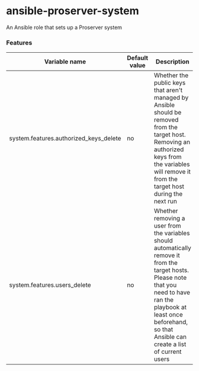 # ansible-proserver-system
An Ansible role that sets up a Proserver system

### Features
| Variable name | Default value | Description |
| ------------- | ------------- | ----------- |
| system.features.authorized_keys_delete | no | Whether the public keys that aren't managed by Ansible should be removed from the target host. Removing an authorized keys from the variables will remove it from the target host during the next run |
| system.features.users_delete | no | Whether removing a user from the variables should automatically remove it from the target hosts. Please note that you need to have ran the playbook at least once beforehand, so that Ansible can create a list of current users

